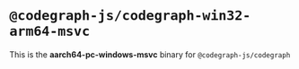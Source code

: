 # `@codegraph-js/codegraph-win32-arm64-msvc`

This is the **aarch64-pc-windows-msvc** binary for `@codegraph-js/codegraph`
